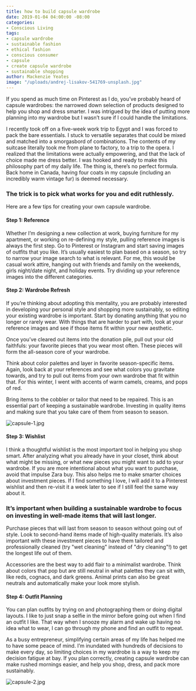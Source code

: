 ```yaml
---
title: how to build capsule wardrobe
date: 2019-01-04 04:00:00 -08:00
categories:
- Conscious Living
tags:
- capsule wardrobe
- sustainable fashion
- ethical fashion
- conscious consumer
- capsule
- create capsule wardrobe
- sustainable shopping
author: Mackenzie Yeates
image: "/uploads/andrej-lisakov-541769-unsplash.jpg"
---
```


If you spend as much time on Pinterest as I do, you’ve probably heard of capsule wardrobes: the narrowed down selection of products designed to help you shop and dress smarter. I was intrigued by the idea of putting more planning into my wardrobe but I wasn’t sure if I could handle the limitations. 

I recently took off on a five-week work trip to Egypt and I was forced to pack the bare essentials. I stuck to versatile separates that could be mixed and matched into a smorgasbord of combinations. The contents of my suitcase literally took me from plane to factory, to a trip to the opera. I realized that the limitations were actually empowering, and that the lack of choice made me dress better. I was hooked and ready to make this philosophy part of my daily life. The thing is, there’s no perfect formula. Back home in Canada, having four coats in my capsule (including an incredibly warm vintage fur) is deemed necessary. 

### The trick is to pick what works for you and edit ruthlessly. 

Here are a few tips for creating your own capsule wardrobe.

#### Step 1: Reference

Whether I’m designing a new collection at work, buying furniture for my apartment, or working on re-defining my style, pulling reference images is always the first step. Go to Pinterest or Instagram and start saving images of outfits that you like. It’s usually easiest to plan based on a season, so try to narrow your image search to what is relevant. For me, this would be casual work attire, hanging out with friends and family on the weekends, girls night/date night, and holiday events. Try dividing up your reference images into the different categories.

#### Step 2: Wardrobe Refresh

If you’re thinking about adopting this mentality, you are probably interested in developing your personal style and shopping more sustainably, so editing your existing wardrobe is important. Start by donating anything that you no longer or rarely wear. With things that are harder to part with, look at your reference images and see if those items fit within your new aesthetic. 

Once you’ve cleared out items into the donation pile, pull out your old faithfuls: your favorite pieces that you wear most often. These pieces will form the all-season core of your wardrobe. 

Think about color palettes and layer in favorite season-specific items. Again, look back at your references and see what colors you gravitate towards, and try to pull out items from your own wardrobe that fit within that. For this winter, I went with accents of warm camels, creams, and pops of red. 

Bring items to the cobbler or tailor that need to be repaired. This is an essential part of keeping a sustainable wardrobe. Investing in quality items and making sure that you take care of them from season to season. 

![capsule-1.jpg](/uploads/capsule-1.jpg)

#### Step 3: Wishlist

I think a thoughtful wishlist is the most important tool in helping you shop smart. After analyzing what you already have in your closet, think about what might be missing, or what new pieces you might want to add to your wardrobe. If you are more intentional about what you want to purchase, avoid that impulse Zara buy. This also helps me to make smarter choices about investment pieces. If I find something I love, I will add it to a Pinterest wishlist and then re-visit it a week later to see if I still feel the same way about it. 

### It’s important when building a sustainable wardrobe to focus on investing in well-made items that will last longer. 

Purchase pieces that will last from season to season without going out of style. Look to second-hand items made of high-quality materials. It’s also important with these investment pieces to have them tailored and professionally cleaned (try "wet cleaning" instead of "dry cleaning"!) to get the longest life out of them. 

Accessories are the best way to add flair to a minimalist wardrobe. Think about colors that pop but are still neutral in what palettes they can sit with, like reds, cognacs, and dark greens. Animal prints can also be great neutrals and automatically make your look more stylish.

#### Step 4: Outfit Planning

You can plan outfits by trying on and photographing them or doing digital layouts. I like to just snap a selfie in the mirror before going out when I find an outfit I like. That way when I snooze my alarm and wake up having no idea what to wear, I can go through my phone and find an outfit to repeat. 

As a busy entrepreneur, simplifying certain areas of my life has helped me to have some peace of mind. I’m inundated with hundreds of decisions to make every day, so limiting choices in my wardrobe is a way to keep my decision fatigue at bay. If you plan correctly, creating capsule wardrobe can make rushed mornings easier, and help you shop, dress, and pack more sustainably.

![capsule-2.jpg](/uploads/capsule-2.jpg)
